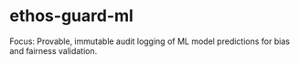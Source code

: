 # ethos-guard-ml
Focus: Provable, immutable audit logging of ML model predictions for bias and fairness validation.
